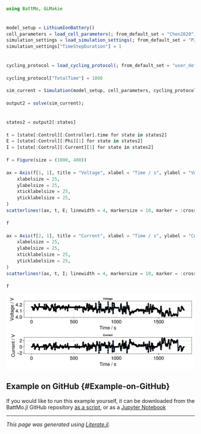 


```julia
using BattMo, GLMakie


model_setup = LithiumIonBattery()
cell_parameters = load_cell_parameters(; from_default_set = "Chen2020")
simulation_settings = load_simulation_settings(; from_default_set = "P2D")
simulation_settings["TimeStepDuration"] = 1


cycling_protocol = load_cycling_protocol(; from_default_set = "user_defined_current_function")

cycling_protocol["TotalTime"] = 1800

sim_current = Simulation(model_setup, cell_parameters, cycling_protocol; simulation_settings);

output2 = solve(sim_current);


states2 = output2[:states]

t = [state[:Control][:Controller].time for state in states2]
E = [state[:Control][:Phi][1] for state in states2]
I = [state[:Control][:Current][1] for state in states2]

f = Figure(size = (1000, 400))

ax = Axis(f[1, 1], title = "Voltage", xlabel = "Time / s", ylabel = "Voltage / V",
	xlabelsize = 25,
	ylabelsize = 25,
	xticklabelsize = 25,
	yticklabelsize = 25,
)
scatterlines!(ax, t, E; linewidth = 4, markersize = 10, marker = :cross, markercolor = :black)

f

ax = Axis(f[2, 1], title = "Current", xlabel = "Time / s", ylabel = "Current / V",
	xlabelsize = 25,
	ylabelsize = 25,
	xticklabelsize = 25,
	yticklabelsize = 25,
)
scatterlines!(ax, t, I; linewidth = 4, markersize = 10, marker = :cross, markercolor = :black)

f
```

![](dwnmtxs.jpeg)

## Example on GitHub {#Example-on-GitHub}

If you would like to run this example yourself, it can be downloaded from the BattMo.jl GitHub repository [as a script](https://github.com/BattMoTeam/BattMo.jl/blob/main/examples/example_run_current_function.jl), or as a [Jupyter Notebook](https://github.com/BattMoTeam/BattMo.jl/blob/gh-pages/dev/final_site/notebooks/example_run_current_function.ipynb)


---


_This page was generated using [Literate.jl](https://github.com/fredrikekre/Literate.jl)._
